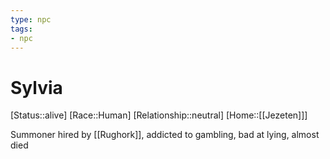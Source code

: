 ```yaml
---
type: npc
tags: 
- npc
---
```


# Sylvia
[Status::alive]
[Race::Human]
[Relationship::neutral]
[Home::[[Jezeten]]]

Summoner hired by [[Rughork]], addicted to gambling, bad at lying, almost died
